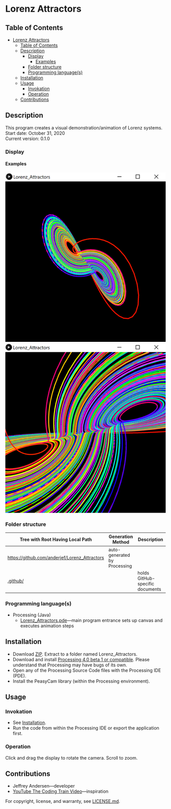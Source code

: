 # Lorenz Attractors

## Table of Contents

- [Lorenz Attractors](#lorenz-attractors)
  - [Table of Contents](#table-of-contents)
  - [Description](#description)
    - [Display](#display)
      - [Examples](#examples)
    - [Folder structure](#folder-structure)
    - [Programming language(s)](#programming-languages)
  - [Installation](#installation)
  - [Usage](#usage)
    - [Invokation](#invokation)
    - [Operation](#operation)
  - [Contributions](#contributions)

## Description

This program creates a visual demonstration/animation of Lorenz systems.  
Start date: October 31, 2020  
Current version: 0.1.0  

### Display

#### Examples

![Example 1 Picture 1](Picture1.png)
![Example 1 Picture 2](Picture2.png)

### Folder structure

| Tree with Root Having Local Path | Generation Method | Description |
| -------------------------------- | ----------------- | ----------- |
| <https://github.com/anderjef/Lorenz_Attractors> | auto-generated by Processing | <!-- --> |
| [.github/](.github/) | <!-- --> | holds GitHub-specific documents |

### Programming language(s)

- Processing (Java)
  - [Lorenz_Attractors.pde](Lorenz_Attractors.pde)&mdash;main program entrance sets up canvas and executes animation steps

## Installation

- Download [ZIP](https://github.com/anderjef/Lorenz_Attractors/archive/Lorenz_Attractors.zip). Extract to a folder named Lorenz_Attractors.
- Download and install [Processing 4.0 beta 1 or compatible](https://processing.org/download). Please understand that Processing may have bugs of its own.
- Open any of the Processing Source Code files with the Processing IDE (PDE).
- Install the PeasyCam library (within the Processing environment).

## Usage

### Invokation

- See [Installation](#installation).
- Run the code from within the Processing IDE or export the application first.

### Operation

Click and drag the display to rotate the camera. Scroll to zoom.

## Contributions

- Jeffrey Andersen&mdash;developer
- [YouTube The Coding Train Video](https://www.youtube.com/watch?v=f0lkz2gSsIk)&mdash;inspiration

For copyright, license, and warranty, see [LICENSE.md](LICENSE.md).
